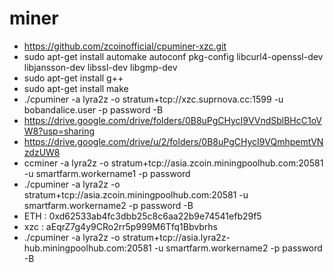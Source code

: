 # miner
  - https://github.com/zcoinofficial/cpuminer-xzc.git
  - sudo apt-get install automake autoconf pkg-config libcurl4-openssl-dev libjansson-dev libssl-dev libgmp-dev
  - sudo apt-get install g++
  - sudo apt-get install make
  - ./cpuminer -a lyra2z -o stratum+tcp://xzc.suprnova.cc:1599 -u bobandalice.user -p password -B
  - https://drive.google.com/drive/folders/0B8uPgCHycI9VVndSblBHcC1oVW8?usp=sharing
  - https://drive.google.com/drive/u/2/folders/0B8uPgCHycI9VQmhpemtVNzdzUW8
  - ccminer -a lyra2z -o stratum+tcp://asia.zcoin.miningpoolhub.com:20581 -u smartfarm.workername1 -p password
  - ./cpuminer -a lyra2z -o stratum+tcp://asia.zcoin.miningpoolhub.com:20581 -u smartfarm.workername2 -p password -B
  - ETH : 0xd62533ab4fc3dbb25c8c6aa22b9e74541efb29f5
  - xzc : aEqrZ7g4y9CRo2rr5p999M6Tfq1Bbvbrhs
  - ./cpuminer -a lyra2z -o stratum+tcp://asia.lyra2z-hub.miningpoolhub.com:20581 -u smartfarm.workername2 -p password -B
